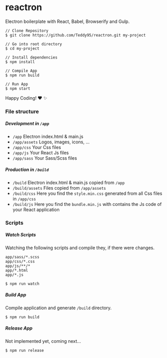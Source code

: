 # reactron

Electron boilerplate with React, Babel, Browserify and Gulp.

```
// Clone Repository
$ git clone https://github.com/Teddy95/reactron.git my-project

// Go into root directory
$ cd my-project

// Install dependencies
$ npm install

// Compile App
$ npm run build

// Run App
$ npm start
```

Happy Coding! :heart: :sparkles:

### File structure

##### Development in `/app`

- `/app` Electron index.html & main.js
- `/app/assets` Logos, images, icons, ...
- `/app/css` Your Css files
- `/app/js` Your React Js files
- `/app/sass` Your Sass/Scss files

##### Production in `/build`
- `/build` Electron index.html & main.js copied from `/app`
- `/build/assets` Files copied from `/app/assets`
- `/build/css` Here you find the `style.min.css` generated from all Css files in `/app/css`
- `/build/js` Here you find the `bundle.min.js` with contains the Js code of your React application

### Scripts

##### Watch Scripts

Watching the following scripts and compile they, if there were changes.

```
app/sass/*.scss
app/css/*.css
app/js/**/*
app/*.html
app/*.js
```

```
$ npm run watch
```

##### Build App

Compile application and generate `/build` directory.

```
$ npm run build
```

##### Release App

Not implemented yet, coming next...

```
$ npm run release
```
